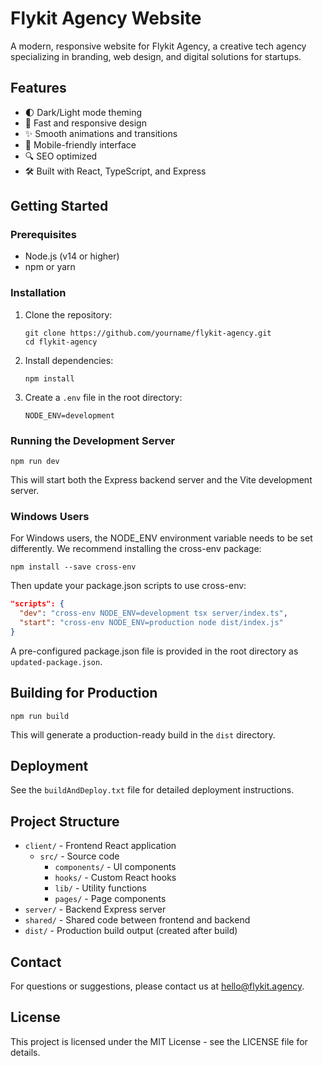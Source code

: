 # Flykit Agency Website

A modern, responsive website for Flykit Agency, a creative tech agency specializing in branding, web design, and digital solutions for startups.

## Features

- 🌓 Dark/Light mode theming
- 🚀 Fast and responsive design
- ✨ Smooth animations and transitions
- 📱 Mobile-friendly interface
- 🔍 SEO optimized
- 🛠️ Built with React, TypeScript, and Express

## Getting Started

### Prerequisites

- Node.js (v14 or higher)
- npm or yarn

### Installation

1. Clone the repository:
   ```
   git clone https://github.com/yourname/flykit-agency.git
   cd flykit-agency
   ```

2. Install dependencies:
   ```
   npm install
   ```

3. Create a `.env` file in the root directory:
   ```
   NODE_ENV=development
   ```

### Running the Development Server

```
npm run dev
```

This will start both the Express backend server and the Vite development server.

### Windows Users

For Windows users, the NODE_ENV environment variable needs to be set differently. We recommend installing the cross-env package:

```
npm install --save cross-env
```

Then update your package.json scripts to use cross-env:

```json
"scripts": {
  "dev": "cross-env NODE_ENV=development tsx server/index.ts",
  "start": "cross-env NODE_ENV=production node dist/index.js"
}
```

A pre-configured package.json file is provided in the root directory as `updated-package.json`.

## Building for Production

```
npm run build
```

This will generate a production-ready build in the `dist` directory.

## Deployment

See the `buildAndDeploy.txt` file for detailed deployment instructions.

## Project Structure

- `client/` - Frontend React application
  - `src/` - Source code
    - `components/` - UI components
    - `hooks/` - Custom React hooks
    - `lib/` - Utility functions
    - `pages/` - Page components
- `server/` - Backend Express server
- `shared/` - Shared code between frontend and backend
- `dist/` - Production build output (created after build)

## Contact

For questions or suggestions, please contact us at hello@flykit.agency.

## License

This project is licensed under the MIT License - see the LICENSE file for details.